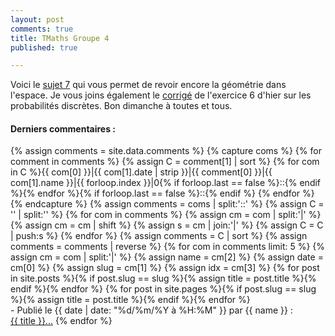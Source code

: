 ```yaml
---
layout: post
comments: true
title: TMaths Groupe 4
published: true

---
```


Voici le [sujet 7](https://github.com/raveluz/raveluz.github.io/blob/master/pdf/Jour7.pdf) qui vous permet de revoir encore la géométrie dans l'espace.
Je vous joins également le [corrigé](https://github.com/raveluz/raveluz.github.io/blob/master/pdf/Correction.Jour6.pdf) de l'exercice 6 d'hier sur les probabilités discrètes. Bon dimanche à toutes et tous.


<div class="page__comments">
<h4><b>Derniers commentaires :</b></h4>
 {% assign comments = site.data.comments %}
 {% capture coms %}
 {% for comment in comments %}
  {% assign C = comment[1] | sort %}
  {% for com in C %}{{ com[0] }}|{{ com[1].date | strip }}|{{ comment[0] }}|{{ com[1].name }}|{{ forloop.index }}|0{% if forloop.last == false %}::{% endif %}{% endfor %}{% if forloop.last == false %}::{% endif %}
 {% endfor %}
 {% endcapture %}
 {% assign comments = coms | split:'::' %}
 {% assign C = '' | split:'' %}
 {% for com in comments %}
   {% assign cm = com | split:'|' %}
   {% assign cm = cm | shift %}
   {% assign s = cm | join:'|' %}
   {% assign C = C | push:s %}
 {% endfor %}
 {% assign comments = C | sort %}
 {% assign comments = comments | reverse %}
 {% for com in comments limit: 5 %}
    {% assign cm = com | split:'|' %}
    {% assign name = cm[2] %}
    {% assign date = cm[0] %}
    {% assign slug = cm[1] %}
    {% assign idx = cm[3] %}
    {% for post in site.posts %}{% if post.slug == slug %}{% assign title = post.title %}{% endif %}{% endfor %}
    {% for post in site.pages %}{% if post.slug == slug %}{% assign title = post.title %}{% endif %}{% endfor %}
    <br/>- Publié le <time datetime="{{ date | date_to_xmlschema }}" itemprop="datePublished">{{ date | date: "%d/%m/%Y à %H:%M" }}</time> par {{ name }} :
    <br/>  <a href="https://raveluz.github.io/{{ slug }}/#comment{{ idx }}">{{ title }}...</a>
 {% endfor %}
</div>
